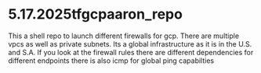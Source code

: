 # 5.17.2025tfgcpaaron_repo

This a shell repo to launch different firewalls for gcp.
There are multiple vpcs as well as private subnets.
Its a global infrastructure as it is in the U.S. and S.A.
If you look at the firewall rules there are different dependencies for different endpoints
there is also icmp for global ping capabilties  
